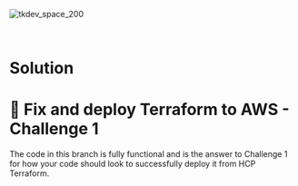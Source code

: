 ![tkdev_space_200](https://github.com/user-attachments/assets/31af05be-97b5-4d4e-82ef-4f23203eb7ac)

<br>

# Solution
# 🔑 Fix and deploy Terraform to AWS - Challenge 1


The code in this branch is fully functional and is the answer to Challenge 1 for how your code should look to successfully deploy it from HCP Terraform.
